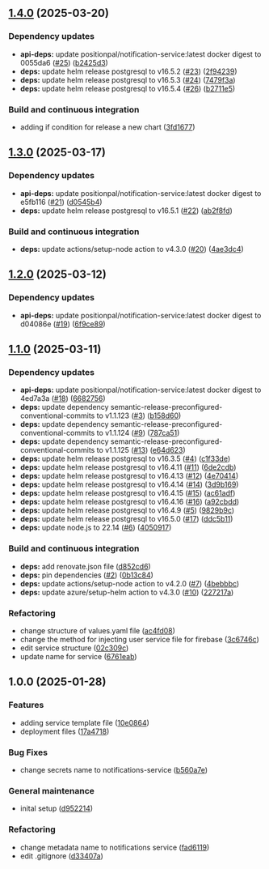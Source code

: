 ## [1.4.0](https://github.com/position-pal/notifications-service-chart/compare/1.3.0...1.4.0) (2025-03-20)

### Dependency updates

* **api-deps:** update positionpal/notification-service:latest docker digest to 0055da6 ([#25](https://github.com/position-pal/notifications-service-chart/issues/25)) ([b2425d3](https://github.com/position-pal/notifications-service-chart/commit/b2425d31edf3c6e5ddf47eae2457951c5824c194))
* **deps:** update helm release postgresql to v16.5.2 ([#23](https://github.com/position-pal/notifications-service-chart/issues/23)) ([2f94239](https://github.com/position-pal/notifications-service-chart/commit/2f942394a98dc5328d51e6cc102b26a0d725ce11))
* **deps:** update helm release postgresql to v16.5.3 ([#24](https://github.com/position-pal/notifications-service-chart/issues/24)) ([7479f3a](https://github.com/position-pal/notifications-service-chart/commit/7479f3a6ec598221633f29c99c0e3506055f430c))
* **deps:** update helm release postgresql to v16.5.4 ([#26](https://github.com/position-pal/notifications-service-chart/issues/26)) ([b2711e5](https://github.com/position-pal/notifications-service-chart/commit/b2711e52004e3b80ae86cc08a380d35501715c71))

### Build and continuous integration

* adding if condition for release a new chart ([3fd1677](https://github.com/position-pal/notifications-service-chart/commit/3fd167730815ea4e7c8b29a6a8ee0e1f774eda66))

## [1.3.0](https://github.com/position-pal/notifications-service-chart/compare/1.2.0...1.3.0) (2025-03-17)

### Dependency updates

* **api-deps:** update positionpal/notification-service:latest docker digest to e5fb116 ([#21](https://github.com/position-pal/notifications-service-chart/issues/21)) ([d0545b4](https://github.com/position-pal/notifications-service-chart/commit/d0545b435999394923d70169b9e0ff7221edf6ad))
* **deps:** update helm release postgresql to v16.5.1 ([#22](https://github.com/position-pal/notifications-service-chart/issues/22)) ([ab2f8fd](https://github.com/position-pal/notifications-service-chart/commit/ab2f8fd53548b9759525f273587c7b87eac0a061))

### Build and continuous integration

* **deps:** update actions/setup-node action to v4.3.0 ([#20](https://github.com/position-pal/notifications-service-chart/issues/20)) ([4ae3dc4](https://github.com/position-pal/notifications-service-chart/commit/4ae3dc44a4b72576546305dc130e752247bfca1c))

## [1.2.0](https://github.com/position-pal/notifications-service-chart/compare/1.1.0...1.2.0) (2025-03-12)

### Dependency updates

* **api-deps:** update positionpal/notification-service:latest docker digest to d04086e ([#19](https://github.com/position-pal/notifications-service-chart/issues/19)) ([6f9ce89](https://github.com/position-pal/notifications-service-chart/commit/6f9ce89637d668cb2c955cdc3168707d4305a377))

## [1.1.0](https://github.com/position-pal/notifications-service-chart/compare/1.0.0...1.1.0) (2025-03-11)

### Dependency updates

* **api-deps:** update positionpal/notification-service:latest docker digest to 4ed7a3a ([#18](https://github.com/position-pal/notifications-service-chart/issues/18)) ([6682756](https://github.com/position-pal/notifications-service-chart/commit/6682756241d551128e8f4f545a519f3e10a78133))
* **deps:** update dependency semantic-release-preconfigured-conventional-commits to v1.1.123 ([#3](https://github.com/position-pal/notifications-service-chart/issues/3)) ([b158d60](https://github.com/position-pal/notifications-service-chart/commit/b158d60412f56bb7b0588175790a854cc3b70681))
* **deps:** update dependency semantic-release-preconfigured-conventional-commits to v1.1.124 ([#9](https://github.com/position-pal/notifications-service-chart/issues/9)) ([787ca51](https://github.com/position-pal/notifications-service-chart/commit/787ca5198e80571ee79831a35df139efe551af3f))
* **deps:** update dependency semantic-release-preconfigured-conventional-commits to v1.1.125 ([#13](https://github.com/position-pal/notifications-service-chart/issues/13)) ([e64d623](https://github.com/position-pal/notifications-service-chart/commit/e64d62340c5497101bd718b4a54d10fd83aace21))
* **deps:** update helm release postgresql to v16.3.5 ([#4](https://github.com/position-pal/notifications-service-chart/issues/4)) ([c1f33de](https://github.com/position-pal/notifications-service-chart/commit/c1f33de2de819ab920ab8ad806abfda444e34168))
* **deps:** update helm release postgresql to v16.4.11 ([#11](https://github.com/position-pal/notifications-service-chart/issues/11)) ([6de2cdb](https://github.com/position-pal/notifications-service-chart/commit/6de2cdbf3be1a5747ea8b7958e2f3dae08f2a47a))
* **deps:** update helm release postgresql to v16.4.13 ([#12](https://github.com/position-pal/notifications-service-chart/issues/12)) ([4e70414](https://github.com/position-pal/notifications-service-chart/commit/4e7041440fadcbfc3d8c17a707939ce5d3fb956e))
* **deps:** update helm release postgresql to v16.4.14 ([#14](https://github.com/position-pal/notifications-service-chart/issues/14)) ([3d9b169](https://github.com/position-pal/notifications-service-chart/commit/3d9b1692526d50042429d36c43649baf195ded40))
* **deps:** update helm release postgresql to v16.4.15 ([#15](https://github.com/position-pal/notifications-service-chart/issues/15)) ([ac61adf](https://github.com/position-pal/notifications-service-chart/commit/ac61adf628f064f29275e3def32e335669574c44))
* **deps:** update helm release postgresql to v16.4.16 ([#16](https://github.com/position-pal/notifications-service-chart/issues/16)) ([a92cbdd](https://github.com/position-pal/notifications-service-chart/commit/a92cbdd4d7645264460fa344e6daeecc2f1decba))
* **deps:** update helm release postgresql to v16.4.9 ([#5](https://github.com/position-pal/notifications-service-chart/issues/5)) ([9829b9c](https://github.com/position-pal/notifications-service-chart/commit/9829b9c91949fc33e21664523b80a6ecabf48393))
* **deps:** update helm release postgresql to v16.5.0 ([#17](https://github.com/position-pal/notifications-service-chart/issues/17)) ([ddc5b11](https://github.com/position-pal/notifications-service-chart/commit/ddc5b11351f65d49392bbfa6fe521b2d16a6c893))
* **deps:** update node.js to 22.14 ([#6](https://github.com/position-pal/notifications-service-chart/issues/6)) ([4050917](https://github.com/position-pal/notifications-service-chart/commit/4050917252244e27c76bd8883e32f93747526e38))

### Build and continuous integration

* **deps:** add renovate.json file ([d852cd6](https://github.com/position-pal/notifications-service-chart/commit/d852cd6f40e1c3812fb573c1ae2c77cead56d90a))
* **deps:** pin dependencies ([#2](https://github.com/position-pal/notifications-service-chart/issues/2)) ([0b13c84](https://github.com/position-pal/notifications-service-chart/commit/0b13c845f168315a34dd16a061acea93a6fddb2f))
* **deps:** update actions/setup-node action to v4.2.0 ([#7](https://github.com/position-pal/notifications-service-chart/issues/7)) ([4bebbbc](https://github.com/position-pal/notifications-service-chart/commit/4bebbbcf3d740a7116f66d06a93f180c99f48a15))
* **deps:** update azure/setup-helm action to v4.3.0 ([#10](https://github.com/position-pal/notifications-service-chart/issues/10)) ([227217a](https://github.com/position-pal/notifications-service-chart/commit/227217a69bb9238a8f3e97bd8c10e779fca7030f))

### Refactoring

* change structure of values.yaml file ([ac4fd08](https://github.com/position-pal/notifications-service-chart/commit/ac4fd08b8bf3ca3d8bda697b79b3c3bb1ca66ca7))
* change the method for injecting user service file for firebase ([3c6746c](https://github.com/position-pal/notifications-service-chart/commit/3c6746c8ec8c76afcadba38e4e09aecf89e361b4))
* edit service structure ([02c309c](https://github.com/position-pal/notifications-service-chart/commit/02c309c50c7d60d662202d139aca7979e0e9ab98))
* update name for service ([6761eab](https://github.com/position-pal/notifications-service-chart/commit/6761eabda306f4d9e30c058d6e006856739178b2))

## 1.0.0 (2025-01-28)

### Features

* adding service template file ([10e0864](https://github.com/position-pal/notifications-service-chart/commit/10e08644bd0ba9980593dd2fcc03b154dfeaf7ff))
* deployment files ([17a4718](https://github.com/position-pal/notifications-service-chart/commit/17a4718f7a62fa04788447588ac67ef86e5bcba0))

### Bug Fixes

* change secrets name to notifications-service ([b560a7e](https://github.com/position-pal/notifications-service-chart/commit/b560a7e87750177cc43b9d403f6737d815125b3a))

### General maintenance

* inital setup ([d952214](https://github.com/position-pal/notifications-service-chart/commit/d95221430d2f3c5ca33f6504f1244f1c81f4ef8d))

### Refactoring

* change metadata name to notifications service ([fad6119](https://github.com/position-pal/notifications-service-chart/commit/fad6119e6a69fe2be013ac3250456f4ed87a8cb4))
* edit .gitignore ([d33407a](https://github.com/position-pal/notifications-service-chart/commit/d33407a38379249ac27df4c28113bb35cf4066c7))
